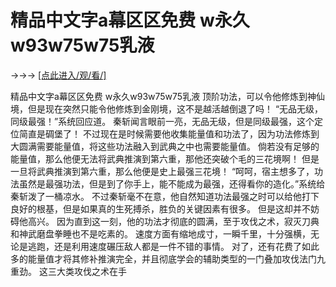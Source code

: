 # 精品中文字a幕区区免费 w永久w93w75w75乳液

→→→ <a href="http://3t3e.com/index.html">[点此进入/观/看/]</a>

精品中文字a幕区区免费 w永久w93w75w75乳液
顶阶功法，可以令他修炼到神仙境，但是现在突然只能令他修炼到金刚境，这不是越活越倒退了吗！
    “无品无级，同级最强！”系统回应道。
    秦斩闻言眼前一亮，无品无级，但是同级最强，这个定位简直是碉堡了！
    不过现在是时候需要他收集能量值和功法了，因为功法修炼到大圆满需要能量值，将这些功法融入到武典之中也需要能量值。
    倘若没有足够的能量值，那么他便无法将武典推演到第六重，那他还突破个毛的三花境啊！
    但是一旦将武典推演到第六重，那么他便是史上最强三花境！
    “呵呵，宿主想多了，功法虽然是最强功法，但是到了你手上，能不能成为最强，还得看你的造化。”系统给秦斩泼了一桶凉水。
    不过秦斩毫不在意，他自然知道功法最强之时可以给他打下良好的根基，但是如果真的生死搏杀，胜负的关键因素有很多。
    但是这却并不妨碍他高兴。
    因为直到这一刻，他的功法才彻底的圆满，至于攻伐之术，寂灭刀典和神武磨盘拳睡也不是吃素的。
    速度方面有缩地成寸，一瞬千里，十分强横，无论是逃跑，还是利用速度碾压敌人都是一件不错的事情。
    对了，还有花费了如此多的能量值才将其修补推演完全，并且彻底学会的辅助类型的一门叠加攻伐法门九重劲。
    这三大类攻伐之术在手
